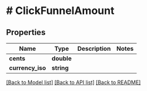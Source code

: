 # # ClickFunnelAmount

## Properties

Name | Type | Description | Notes
------------ | ------------- | ------------- | -------------
**cents** | **double** |  |
**currency_iso** | **string** |  |

[[Back to Model list]](../../README.md#models) [[Back to API list]](../../README.md#endpoints) [[Back to README]](../../README.md)

